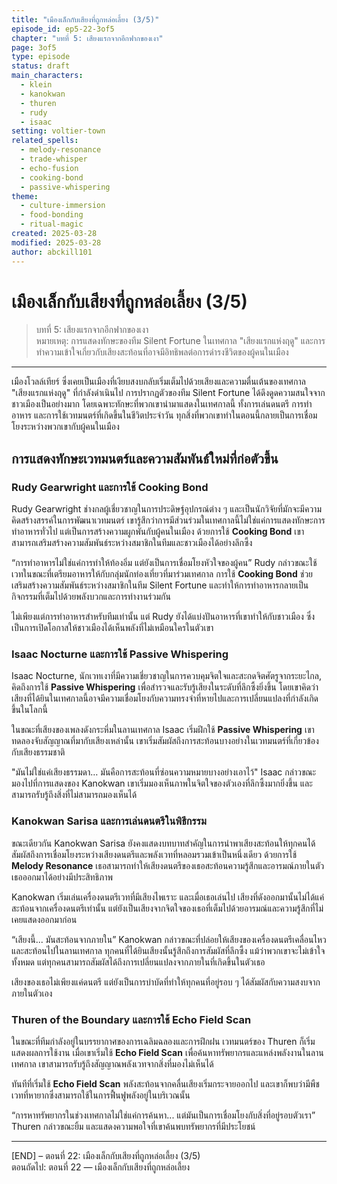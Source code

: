 ```yaml
---
title: "เมืองเล็กกับเสียงที่ถูกหล่อเลี้ยง (3/5)"
episode_id: ep5-22-3of5
chapter: "บทที่ 5: เสียงแรกจากอีกฟากของเงา"
page: 3of5
type: episode
status: draft
main_characters:
  - klein
  - kanokwan
  - thuren
  - rudy
  - isaac
setting: voltier-town
related_spells:
  - melody-resonance
  - trade-whisper
  - echo-fusion
  - cooking-bond
  - passive-whispering
theme:
  - culture-immersion
  - food-bonding
  - ritual-magic
created: 2025-03-28
modified: 2025-03-28
author: abckill101
---
```


# เมืองเล็กกับเสียงที่ถูกหล่อเลี้ยง (3/5)

> บทที่ 5: เสียงแรกจากอีกฟากของเงา  
> หมายเหตุ: การแสดงทักษะของทีม Silent Fortune ในเทศกาล "เสียงแรกแห่งฤดู" และการทำความเข้าใจเกี่ยวกับเสียงสะท้อนที่อาจมีอิทธิพลต่อการดำรงชีวิตของผู้คนในเมือง

---

เมืองโวลล์เทียร์ ซึ่งเคยเป็นเมืองที่เงียบสงบกลับเริ่มเต็มไปด้วยเสียงและความตื่นเต้นของเทศกาล "เสียงแรกแห่งฤดู" ที่กำลังดำเนินไป การปรากฏตัวของทีม Silent Fortune ได้ดึงดูดความสนใจจากชาวเมืองเป็นอย่างมาก โดยเฉพาะทักษะที่พวกเขานำมาแสดงในเทศกาลนี้ ทั้งการเล่นดนตรี การทำอาหาร และการใช้เวทมนตร์ที่เกิดขึ้นในชีวิตประจำวัน ทุกสิ่งที่พวกเขาทำในตอนนี้กลายเป็นการเชื่อมโยงระหว่างพวกเขากับผู้คนในเมือง

## การแสดงทักษะเวทมนตร์และความสัมพันธ์ใหม่ที่ก่อตัวขึ้น

### Rudy Gearwright และการใช้ Cooking Bond
Rudy Gearwright ช่างกลผู้เชี่ยวชาญในการประดิษฐ์อุปกรณ์ต่าง ๆ และเป็นนักวิจัยที่มักจะมีความคิดสร้างสรรค์ในการพัฒนาเวทมนตร์ เขารู้สึกว่าการมีส่วนร่วมในเทศกาลนี้ไม่ใช่แค่การแสดงทักษะการทำอาหารทั่วไป แต่เป็นการสร้างความผูกพันกับผู้คนในเมือง ด้วยการใช้ **Cooking Bond** เขาสามารถเสริมสร้างความสัมพันธ์ระหว่างสมาชิกในทีมและชาวเมืองได้อย่างลึกซึ้ง

“การทำอาหารไม่ใช่แค่การทำให้ท้องอิ่ม แต่ยังเป็นการเชื่อมโยงหัวใจของผู้คน” Rudy กล่าวขณะใช้เวทในขณะที่เตรียมอาหารให้กับกลุ่มนักท่องเที่ยวที่มาร่วมเทศกาล การใช้ **Cooking Bond** ช่วยเสริมสร้างความสัมพันธ์ระหว่างสมาชิกในทีม Silent Fortune และทำให้การทำอาหารกลายเป็นกิจกรรมที่เต็มไปด้วยพลังบวกและการทำงานร่วมกัน

ไม่เพียงแต่การทำอาหารสำหรับทีมเท่านั้น แต่ Rudy ยังได้แบ่งปันอาหารที่เขาทำให้กับชาวเมือง ซึ่งเป็นการเปิดโอกาสให้ชาวเมืองได้เห็นพลังที่ไม่เหมือนใครในตัวเขา

### Isaac Nocturne และการใช้ Passive Whispering
Isaac Nocturne, นักเวทเงาที่มีความเชี่ยวชาญในการควบคุมจิตใจและสะกดจิตศัตรูจากระยะไกล, คิดถึงการใช้ **Passive Whispering** เพื่อสำรวจและรับรู้เสียงในระดับที่ลึกซึ้งยิ่งขึ้น โดยเขาคิดว่าเสียงที่ได้ยินในเทศกาลนี้อาจมีความเชื่อมโยงกับความทรงจำที่หายไปและการเปลี่ยนแปลงที่กำลังเกิดขึ้นในโลกนี้

ในขณะที่เสียงของเพลงดังกระหึ่มในลานเทศกาล Isaac เริ่มฝึกใช้ **Passive Whispering** เขาทดลองจับสัญญาณที่มากับเสียงเหล่านั้น เขาเริ่มสัมผัสถึงการสะท้อนบางอย่างในเวทมนตร์ที่เกี่ยวข้องกับเสียงธรรมชาติ

"มันไม่ใช่แค่เสียงธรรมดา… มันคือการสะท้อนที่ซ่อนความหมายบางอย่างเอาไว้" Isaac กล่าวขณะมองไปที่การแสดงของ Kanokwan เขาเริ่มมองเห็นภาพในจิตใจของตัวเองที่ลึกซึ้งมากยิ่งขึ้น และสามารถรับรู้ถึงสิ่งที่ไม่สามารถมองเห็นได้

### Kanokwan Sarisa และการเล่นดนตรีในพิธีกรรม
ขณะเดียวกัน Kanokwan Sarisa ยังคงแสดงบทบาทสำคัญในการนำพาเสียงสะท้อนให้ทุกคนได้สัมผัสถึงการเชื่อมโยงระหว่างเสียงดนตรีและพลังเวทที่หลอมรวมเข้าเป็นหนึ่งเดียว ด้วยการใช้ **Melody Resonance** เธอสามารถทำให้เสียงดนตรีของเธอสะท้อนความรู้สึกและอารมณ์ภายในตัวเธอออกมาได้อย่างมีประสิทธิภาพ

Kanokwan เริ่มเล่นเครื่องดนตรีเวทที่มีเสียงไพเราะ และเมื่อเธอเล่นไป เสียงที่ดังออกมานั้นไม่ได้แค่สะท้อนจากเครื่องดนตรีเท่านั้น แต่ยังเป็นเสียงจากจิตใจของเธอที่เต็มไปด้วยอารมณ์และความรู้สึกที่ไม่เคยแสดงออกมาก่อน

“เสียงนี้... มันสะท้อนจากภายใน” Kanokwan กล่าวขณะที่ปล่อยให้เสียงของเครื่องดนตรีเคลื่อนไหวและสะท้อนไปในลานเทศกาล ทุกคนที่ได้ยินเสียงนั้นรู้สึกถึงการสัมผัสที่ลึกซึ้ง แม้ว่าพวกเขาจะไม่เข้าใจทั้งหมด แต่ทุกคนสามารถสัมผัสได้ถึงการเปลี่ยนแปลงจากภายในที่เกิดขึ้นในตัวเธอ

เสียงของเธอไม่เพียงแค่ดนตรี แต่ยังเป็นการบำบัดที่ทำให้ทุกคนที่อยู่รอบ ๆ ได้สัมผัสกับความสงบจากภายในตัวเอง

### Thuren of the Boundary และการใช้ Echo Field Scan
ในขณะที่ทีมกำลังอยู่ในบรรยากาศของการเฉลิมฉลองและการฝึกฝน เวทมนตร์ของ Thuren ก็เริ่มแสดงผลการใช้งาน เมื่อเขาเริ่มใช้ **Echo Field Scan** เพื่อค้นหาทรัพยากรและแหล่งพลังงานในลานเทศกาล เขาสามารถรับรู้ถึงสัญญาณพลังเวทจากสิ่งที่มองไม่เห็นได้

ทันทีที่เริ่มใช้ **Echo Field Scan** พลังสะท้อนจากคลื่นเสียงเริ่มกระจายออกไป และเขาก็พบว่ามีพืชเวทที่หายากซึ่งสามารถใช้ในการฟื้นฟูพลังอยู่ในบริเวณนั้น

“การหาทรัพยากรในช่วงเทศกาลไม่ใช่แค่การค้นหา... แต่มันเป็นการเชื่อมโยงกับสิ่งที่อยู่รอบตัวเรา” Thuren กล่าวขณะยิ้ม และแสดงความพอใจที่เขาค้นพบทรัพยากรที่มีประโยชน์

---

[END] – ตอนที่ 22: เมืองเล็กกับเสียงที่ถูกหล่อเลี้ยง (3/5)  
ตอนถัดไป: ตอนที่ 22 — เมืองเล็กกับเสียงที่ถูกหล่อเลี้ยง
